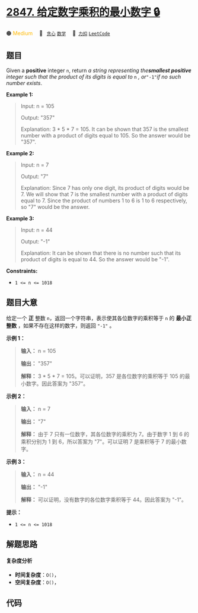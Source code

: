 # [2847. 给定数字乘积的最小数字 🔒](https://2xiao.github.io/leetcode-js/problem/2847.html)

🟠 <font color=#ffb800>Medium</font>&emsp; 🔖&ensp; [`贪心`](/tag/greedy.md) [`数学`](/tag/math.md)&emsp; 🔗&ensp;[`力扣`](https://leetcode.cn/problems/smallest-number-with-given-digit-product) [`LeetCode`](https://leetcode.com/problems/smallest-number-with-given-digit-product)

## 题目

Given a **positive** integer `n`, return _a string representing the**smallest
positive** integer such that the product of its digits is equal to_ `n` _,
or_`"-1"`_if no such number exists_.



**Example 1:**

> Input: n = 105
> 
> Output: "357"
> 
> Explanation: 3 * 5 * 7 = 105. It can be shown that 357 is the smallest number with a product of digits equal to 105. So the answer would be "357".

**Example 2:**

> Input: n = 7
> 
> Output: "7"
> 
> Explanation: Since 7 has only one digit, its product of digits would be 7. We will show that 7 is the smallest number with a product of digits equal to 7. Since the product of numbers 1 to 6 is 1 to 6 respectively, so "7" would be the answer.

**Example 3:**

> Input: n = 44
> 
> Output: "-1"
> 
> Explanation: It can be shown that there is no number such that its product of digits is equal to 44. So the answer would be "-1".

**Constraints:**

  * `1 <= n <= 1018`


## 题目大意

给定一个 **正** 整数 `n`，返回一个字符串，表示使其各位数字的乘积等于 `n` 的 **最小正整数** ，如果不存在这样的数字，则返回 `"-1"`
。



**示例 1：**

> 
> 
> 
> 
> 
> **输入：** n = 105
> 
> **输出：** "357"
> 
> **解释：** 3 * 5 * 7 = 105。可以证明，357 是各位数字的乘积等于 105 的最小数字。因此答案为 "357"。
> 
> 

**示例 2：**

> 
> 
> 
> 
> 
> **输入：** n = 7
> 
> **输出：** "7"
> 
> **解释：** 由于 7 只有一位数字，其各位数字的乘积为 7。由于数字 1 到 6 的乘积分别为 1 到 6，所以答案为 "7"。可以证明 7 是乘积等于 7 的最小数字。
> 
> 

**示例 3：**

> 
> 
> 
> 
> 
> **输入：** n = 44
> 
> **输出：** "-1"
> 
> **解释：** 可以证明，没有数字的各位数字乘积等于 44。因此答案为 "-1"。
> 
> 



**提示：**

  * `1 <= n <= 1018`


## 解题思路

#### 复杂度分析

- **时间复杂度**：`O()`，
- **空间复杂度**：`O()`，

## 代码

```javascript

```